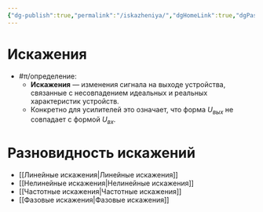 ```yaml
---
{"dg-publish":true,"permalink":"/iskazheniya/","dgHomeLink":true,"dgPassFrontmatter":false}
---
```



# Искажения

- #π/определение:
	- **Искажения** — изменения сигнала на выходе устройства, связанные с несовпадением идеальных и реальных характеристик устройств.
	- Конкретно для усилителей это означает, что форма $U_{вых}$ не совпадает с формой $U_{вх}$.

# Разновидность искажений

- [[Линейные искажения|Линейные искажения]]
- [[Нелинейные искажения|Нелинейные искажения]]
- [[Частотные искажения|Частотные искажения]]
- [[Фазовые искажения|Фазовые искажения]]
